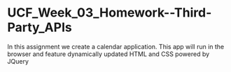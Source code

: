 # UCF_Week_03_Homework--Third-Party_APIs
In this assignment we create a calendar application. This app will run in the browser and feature dynamically updated HTML and CSS powered by JQuery
